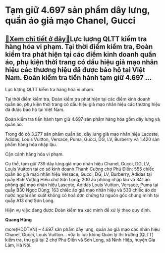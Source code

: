 Tạm giữ 4.697 sản phẩm dây lưng, quần áo giả mạo Chanel, Gucci
==============================================================

[:gift:Xem chi tiết ở đây:gift:](https://hddtvn.com/tam-giu-4-697-san-pham-day-lung-quan-ao-gia-mao-chanel-gucci/)Lực lượng QLTT kiểm tra hàng hóa vi phạm. Tại thời điểm kiểm tra, Đoàn kiểm tra phát hiện tại các điểm kinh doanh quần áo, phụ kiện thời trang có dấu hiệu giả mạo nhãn hiệu các thương hiệu đã được bảo hộ tại Việt Nam. Đoàn kiểm tra tiến hành tạm giữ 4.697 …
-----------------------------------------------------------------------------------------------------------------------------------------------------------------------------------------------------------------------------------------------------------------








Lực lượng QLTT kiểm tra hàng hóa vi phạm.



Tại thời điểm kiểm tra, Đoàn kiểm tra phát hiện tại các điểm kinh doanh quần áo, phụ kiện thời trang có dấu hiệu giả mạo nhãn hiệu các thương hiệu đã được bảo hộ tại Việt Nam.


Đoàn kiểm tra tiến hành tạm giữ 4.697 sản phẩm hàng hóa gồm dây lưng và quần áo.


Trong đó có 3.277 sản phẩm quần áo, dây lưng giả mạo nhãn hiệu Lacoste, Adidas, Louis Vuitton, Versace, Puma, Gucci, DG, LV, Burberry và 1.420 sản phẩm hàng hóa nhập lậu.








Cận cảnh hàng hóa vi phạm.



Cụ thể, tạm giữ 739 dây lưng giả mạo nhãn hiệu Chanel, Gucci, DG, LV, Louis Vuitton tại cơ sở kinh doanh Thanh Cường chợ Phú Điền; 555 chiếc quần áo giả mạo nhãn hiệu Versace, Gucci, DG, LV, Burberry, Adidas tại quầy B56 Vượng Hiếu chợ Sơn Long; 200 áo phông nhập lậu và 341 áo phông giả mạo nhãn hiệu Lascote, Adidas Louis Vuitton, Versace, Puma tại quầy B30 Ngọc Dũng; 163 chiếc áo giả mạo nhãn hiệu và 530 chiếc áo do nước ngoài sản xuất không có hoá đơn chứng từ nguồn gốc chứng minh tại quầy A13 chợ Sơn Long.


Hiện vụ việc đang được Đoàn kiểm tra xác minh để xử lý theo quy định.




**Quang Hùng**



more(HDDTVN) – 4.697 sản phẩm dây lưng, quần áo giả mạo các nhãn hiệu Chanel, Gucci, Louis Vuitton… vừa bị lực lượng Quản lý thị trường (QLTT) kiểm tra, thu giữ tại 2 chợ Phú Điền và Sơn Long, xã Ninh Hiệp, huyện Gia Lâm, Hà Nội.

